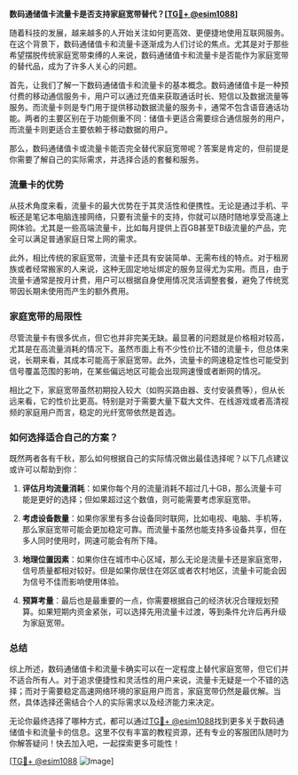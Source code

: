 **数码通储值卡流量卡是否支持家庭宽带替代？[[TG💪+ @esim1088](https://t.me/s/esim1088)]**

随着科技的发展，越来越多的人开始关注如何更高效、更便捷地使用互联网服务。在这个背景下，数码通储值卡和流量卡逐渐成为人们讨论的焦点。尤其是对于那些希望摆脱传统家庭宽带束缚的人来说，数码通储值卡和流量卡是否能作为家庭宽带的替代品，成为了许多人关心的问题。

首先，让我们了解一下数码通储值卡和流量卡的基本概念。数码通储值卡是一种预付费的移动通信服务卡，用户可以通过充值来获取通话时长、短信以及数据流量等服务。而流量卡则是专门用于提供移动数据流量的服务卡，通常不包含语音通话功能。两者的主要区别在于功能侧重不同：储值卡更适合需要综合通信服务的用户，而流量卡则更适合主要依赖于移动数据的用户。

那么，数码通储值卡或流量卡能否完全替代家庭宽带呢？答案是肯定的，但前提是你需要了解自己的实际需求，并选择合适的套餐和服务。

### 流量卡的优势

从技术角度来看，流量卡的最大优势在于其灵活性和便携性。无论是通过手机、平板还是笔记本电脑连接网络，只要有流量卡的支持，你就可以随时随地享受高速上网体验。尤其是一些高端流量卡，比如每月提供上百GB甚至TB级流量的产品，完全可以满足普通家庭日常上网的需求。

此外，相比传统的家庭宽带，流量卡还具有安装简单、无需布线的特点。对于租房族或者经常搬家的人来说，这种无固定地址绑定的服务显得尤为实用。而且，由于流量卡通常是按月计费，用户可以根据自身使用情况灵活调整套餐，避免了传统宽带因长期未使用而产生的额外费用。

### 家庭宽带的局限性

尽管流量卡有很多优点，但它也并非完美无缺。最显著的问题就是价格相对较高，尤其是在高流量消耗的情况下。虽然市面上有不少性价比不错的流量卡，但总体来说，长期来看，其成本可能高于家庭宽带。此外，流量卡的网速稳定性也可能受到信号覆盖范围的影响，在某些偏远地区可能会出现网速慢或者断网的情况。

相比之下，家庭宽带虽然初期投入较大（如购买路由器、支付安装费等），但从长远来看，它的性价比更高。特别是对于需要大量下载大文件、在线游戏或者高清视频的家庭用户而言，稳定的光纤宽带依然是首选。

### 如何选择适合自己的方案？

既然两者各有千秋，那么如何根据自己的实际情况做出最佳选择呢？以下几点建议或许可以帮助到你：

1. **评估月均流量消耗**：如果你每个月的流量消耗不超过几十GB，那么流量卡可能是更好的选择；但如果超过这个数值，则可能需要考虑家庭宽带。
   
2. **考虑设备数量**：如果你家里有多台设备同时联网，比如电视、电脑、手机等，那么家庭宽带可能会更加稳定可靠。而流量卡虽然也能支持多设备共享，但在多人同时使用时，网速可能会有所下降。

3. **地理位置因素**：如果你住在城市中心区域，那么无论是流量卡还是家庭宽带，信号质量都相对较好。但是如果你居住在郊区或者农村地区，流量卡可能会因为信号不佳而影响使用体验。

4. **预算考量**：最后也是最重要的一点，你需要根据自己的经济状况合理规划预算。如果短期内资金紧张，可以选择先用流量卡过渡，等到条件允许后再升级为家庭宽带。

### 总结

综上所述，数码通储值卡和流量卡确实可以在一定程度上替代家庭宽带，但它们并不适合所有人。对于追求便捷性和灵活性的用户来说，流量卡无疑是一个不错的选择；而对于需要稳定高速网络环境的家庭用户而言，家庭宽带仍然是最优解。当然，具体选择还需结合个人的实际需求以及经济能力来决定。

无论你最终选择了哪种方式，都可以通过[TG💪+ @esim1088](https://t.me/s/esim1088)找到更多关于数码通储值卡和流量卡的信息。这里不仅有丰富的教程资源，还有专业的客服团队随时为你解答疑问！快去加入吧，一起探索更多可能性！

[[TG💪+ @esim1088](https://t.me/s/esim1088) ![Image](https://i.postimg.cc/4NQfJmqS/Snipaste-2025-05-13-00-14-12.png)]